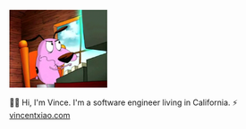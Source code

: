 <p>
  <img src="https://raw.githubusercontent.com/vince-ntx/vince-ntx/master/typing.gif" alt="typing" width=175>
</p>


👋🏼 Hi, I'm Vince. I'm a software engineer living in California. ⚡️ <a href="https://vincentxiao.com">vincentxiao.com</a>

